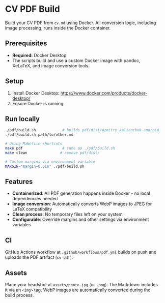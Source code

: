 # CV PDF Build

Build your CV PDF from `cv.md` using Docker. All conversion logic, including image processing, runs inside the Docker container.

## Prerequisites

- **Required:** Docker Desktop
- The scripts build and use a custom Docker image with pandoc, XeLaTeX, and image conversion tools.

## Setup

1. Install Docker Desktop: https://www.docker.com/products/docker-desktop/
2. Ensure Docker is running

## Run locally

```bash
./pdf/build.sh            # builds pdf/dist/dzmitry_kalianchuk_android_cv.pdf with A4 geometry
./pdf/build.sh path/to/other.md

# Using Makefile shortcuts
make pdf                  # same as ./pdf/build.sh
make clean               # remove pdf/dist/

# Custom margins via environment variable
MARGIN="margin=0.5in" ./pdf/build.sh
```

## Features

- **Containerized**: All PDF generation happens inside Docker - no local dependencies needed
- **Image conversion**: Automatically converts WebP images to JPEG for LaTeX compatibility
- **Clean process**: No temporary files left on your system
- **Configurable**: Override margins and other settings via environment variables

## CI

GitHub Actions workflow at `.github/workflows/pdf.yml` builds on push and uploads the PDF artifact (`cv-pdf`).

## Assets

Place your headshot at `assets/photo.jpg` (or `.png`). The Markdown includes it via an `<img>` tag. WebP images are automatically converted during the build process.
